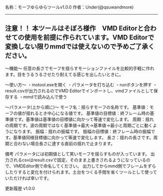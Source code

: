 名称：モーフゆらゆらツールv1.0.0
作者：Under(@qsuwandmore)

-----------------------------------------------------------------------------------
注意！！
本ツールはそぼろ様作　VMD Editorと合わせての使用を前提に作られています。VMD Editorで変換しない限りmmdでは使えないので予めご了承ください。
-----------------------------------------------------------------------------------
～機能～
任意の長さでモーフを揺らすモーションファイルを比較的手軽に作れます。目をうるうるさせたり耐えてる感じを出したいときに。

～使い方～
・motool.exeを開く
・パラメータを打ち込む
・runボタンを押す
・result.csvが出力されるのでVMD Editorでインポートし、vmdファイルとして保存する
・mmdで読み込んで使う

～パラメータ(上から順に)～
モーフ名：揺らすモーフの名称です。
基準値：モーフの値が揺れるとき中心になる値です。
基準値の目標値：終フレーム時の基準値です。基準値は基準値の目標値に向かって等速で変化します。
周期：揺れの周期です。波の周期ではなく基準値→最大→基準値→最小と周期ごとに動くようになります。
振幅：揺れの振幅です。
振幅の目標値：終フレーム時の振幅です。基準値同様目標値に向かって等速で変化します。
長さ：揺れの長さです。周期と合わない場合長さに達する直前の揺れで止まります。

備考
パラメータには初期値として笑いモーフを揺らすものが入っています。
出力されるcsvはresult.csvで固定、そのまま上書きされるようになっているので、VMDEditor側で命名してください。
出力してからmmd側でフレームをずらしたりすると変化を付けられます。土台をつくる手間を省くツールとして使っていただければ幸いです。

更新履歴
v1.0.0
